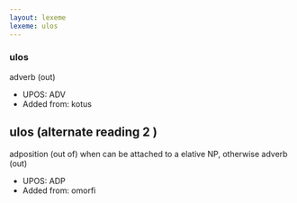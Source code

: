 ```yaml
---
layout: lexeme
lexeme: ulos
---
```


###  ulos

adverb (out)
* UPOS:  ADV
* Added from:  kotus


## ulos (alternate reading 2 )

adposition (out of) when can be attached to a elative NP, otherwise adverb (out)
* UPOS:  ADP
* Added from:  omorfi

